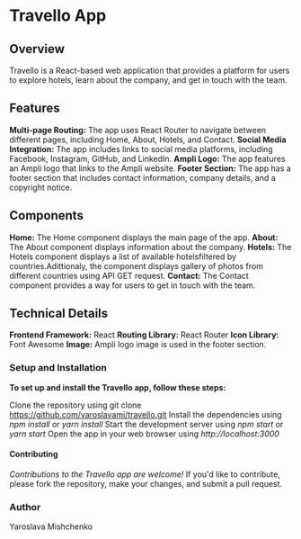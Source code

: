 # Travello App
## Overview
Travello is a React-based web application that provides a platform for users to explore hotels, learn about the company, and get in touch with the team.

## Features
**Multi-page Routing:** The app uses React Router to navigate between different pages, including Home, About, Hotels, and Contact.
**Social Media Integration:** The app includes links to social media platforms, including Facebook, Instagram, GitHub, and LinkedIn.
**Ampli Logo:** The app features an Ampli logo that links to the Ampli website.
**Footer Section:** The app has a footer section that includes contact information, company details, and a copyright notice.
## Components
**Home:** The Home component displays the main page of the app.
**About:** The About component displays information about the company.
**Hotels:** The Hotels component displays a list of available hotelsfiltered by countries.Adittionaly, the component displays gallery of photos from different countries using API GET request.
**Contact:** The Contact component provides a way for users to get in touch with the team.
## Technical Details
**Frontend Framework:** React
**Routing Library:** React Router
**Icon Library:** Font Awesome
**Image:** Ampli logo image is used in the footer section.
### Setup and Installation
**To set up and install the Travello app, follow these steps:**

Clone the repository using git clone <https://github.com/yaroslavami/travello.git>
Install the dependencies using *npm install* or *yarn install*
Start the development server using *npm start* or *yarn start*
Open the app in your web browser using *http://localhost:3000*

#### Contributing
*Contributions to the Travello app are welcome!* If you'd like to contribute, please fork the repository, make your changes, and submit a pull request.

### Author
Yaroslava Mishchenko
